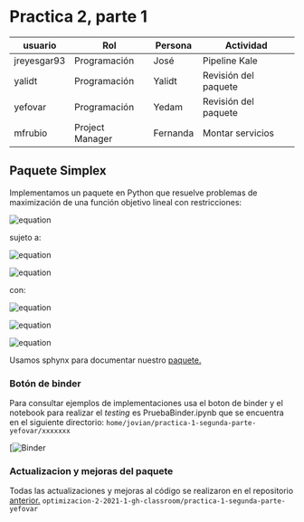 # Practica 2, parte 1

| usuario   | Rol               | Persona      | Actividad   |
| --------- | ------------------| ------------|--------------|
| jreyesgar93|Programación     | José        | Pipeline Kale|
| yalidt    | Programación  | Yalidt      | Revisión del paquete|
| yefovar   | Programación  | Yedam          | Revisión del paquete|
| mfrubio   | Project Manager        | Fernanda    | Montar servicios|

## Paquete Simplex
Implementamos un paquete en Python que resuelve problemas de maximización de una función objetivo lineal con restricciones:

![equation](https://latex.codecogs.com/gif.latex?max_{x}\quad&space;c^{T}x) 

sujeto a:

![equation](https://latex.codecogs.com/gif.latex?Ax\leq&space;b)

![equation](https://latex.codecogs.com/gif.latex?x\geq&space;0) 

con:

![equation](https://latex.codecogs.com/gif.latex?c,x\quad\epsilon\quad\mathbb{R}^{n})

![equation](https://latex.codecogs.com/gif.latex?A\quad\epsilon\quad\mathbb{R}^{m\times&space;n})

![equation](https://latex.codecogs.com/gif.latex?b\quad\epsilon\quad\mathbb{R}^{m})

Usamos sphynx para documentar nuestro [paquete.](https://optimizacion-2-2021-1-gh-classroom.github.io/practica-1-segunda-parte-yefovar/Simplex.html#module-Simplexs)

### Botón de binder 
Para consultar ejemplos de implementaciones usa el boton de binder y el notebook para realizar el *testing* es PruebaBinder.ipynb que se encuentra en el siguiente directorio: `home/jovian/practica-1-segunda-parte-yefovar/xxxxxxx`

[![Binder]()

### Actualizacion y mejoras del paquete
Todas las actualizaciones y mejoras al código se realizaron en el repositorio [anterior.](https://github.com/optimizacion-2-2021-1-gh-classroom/practica-1-segunda-parte-yefovar) `optimizacion-2-2021-1-gh-classroom/practica-1-segunda-parte-yefovar`


